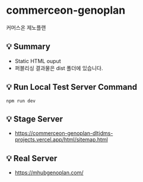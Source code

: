 # commerceon-genoplan
커머스온 제노플랜

## 💡 Summary
- Static HTML ouput
- 퍼블리싱 결과물은 dist 폴더에 있습니다.

## 💡 Run Local Test Server Command
```
npm run dev
```

## 💡 Stage Server
- https://commerceon-genoplan-dltjdms-projects.vercel.app/html/sitemap.html

## 💡 Real Server
- https://mhubgenoplan.com/
